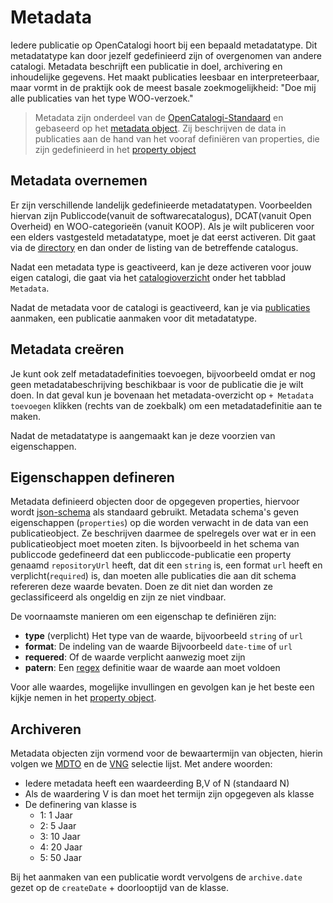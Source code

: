 # Metadata

Iedere publicatie op OpenCatalogi hoort bij een bepaald metadatatype. Dit metadatatype kan door jezelf gedefinieerd zijn of overgenomen van andere catalogi. Metadata beschrijft een publicatie in doel, archivering en inhoudelijke gegevens. Het maakt publicaties leesbaar en interpreteerbaar, maar vormt in de praktijk ook de meest basale zoekmogelijkheid: "Doe mij alle publicaties van het type WOO-verzoek."

> Metadata zijn onderdeel van de [OpenCatalogi-Standaard](https://github.com/OpenCatalogi/.github/blob/main/docs/Standaard.md) en gebaseerd op het [metadata object](https://conduction.stoplight.io/docs/open-catalogi/92e81a078982b-metadata). Zij beschrijven de data in publicaties aan de hand van het vooraf definiëren van properties, die zijn gedefinieerd in het [property object](https://conduction.stoplight.io/docs/open-catalogi/d0ci97hdxnctp-property)

## Metadata overnemen

Er zijn verschillende landelijk gedefinieerde metadatatypen. Voorbeelden hiervan zijn Publiccode(vanuit de softwarecatalogus), DCAT(vanuit Open Overheid) en WOO-categorieën (vanuit KOOP). Als je wilt publiceren voor een elders vastgesteld metadatatype, moet je dat eerst activeren. Dit gaat via de [directory](./directory.md) en dan onder de listing van de betreffende catalogus.

Nadat een metadata type is geactiveerd, kan je deze activeren voor jouw eigen catalogi, die gaat via het [catalogioverzicht](catalogi.md) onder het tabblad `Metadata`.

Nadat de metadata voor de catalogi is geactiveerd, kan je via [publicaties](../gebruikers/publicaties.md) aanmaken, een publicatie aanmaken voor dit metadatatype.

## Metadata creëren

Je kunt ook zelf metadatadefinities toevoegen, bijvoorbeeld omdat er nog geen metadatabeschrijving beschikbaar is voor de publicatie die je wilt doen. In dat geval kun je bovenaan het metadata-overzicht op `+ Metadata toevoegen` klikken (rechts van de zoekbalk) om een metadatadefinitie aan te maken.

Nadat de metadatatype is aangemaakt kan je deze voorzien van eigenschappen.

## Eigenschappen defineren

Metadata definieerd objecten door de opgegeven properties, hiervoor wordt [json-schema](https://json-schema.org/) als standaard gebruikt. Metadata schema's geven  eigenschappen (`properties`) op die worden verwacht in de data van een publicatieobject. Ze beschrijven daarmee de spelregels over wat er in een publicatieobject moet moeten ziten. Is bijvoorbeeld in het schema van publiccode gedefineerd dat een publiccode-publicatie een property genaamd `repositoryUrl` heeft, dat dit een `string` is, een format `url` heeft en verplicht(`required`) is, dan moeten alle publicaties die aan dit schema refereren deze waarde bevaten. Doen ze dit niet dan worden ze geclassificeerd als ongeldig en zijn ze niet vindbaar.

De voornaamste manieren om een eigenschap te definiëren zijn:

- **type** (verplicht) Het type van de waarde, bijvoorbeeld `string` of `url`
- **format**: De indeling van de waarde Bijvoorbeeld `date-time` of `url`
- **requered**: Of de waarde verplicht aanwezig moet zijn
- **patern**: Een [regex](https://en.wikipedia.org/wiki/Regular_expression) definitie waar de waarde aan moet voldoen

Voor alle waardes, mogelijke invullingen en gevolgen kan je het beste een kijkje nemen in het [property object](https://conduction.stoplight.io/docs/open-catalogi/d0ci97hdxnctp-property).

## Archiveren

Metadata objecten zijn vormend voor de bewaartermijn van objecten, hierin volgen we [MDTO](https://www.nationaalarchief.nl/archiveren/mdto/begrippenlijst-metagegevensschema#collapse-102681) en de [VNG](chrome-extension://efaidnbmnnnibpcajpcglclefindmkaj/https://vng.nl/sites/default/files/2020-02/selectielijst_20200214.pdf) selectie lijst. Met andere woorden:

- Iedere metadata heeft een waardeerding B,V of N (standaard N)
- Als de waardering V is dan moet het termijn zijn opgegeven als klasse
- De definering van klasse is
  - 1: 1 Jaar
  - 2: 5 Jaar
  - 3: 10 Jaar
  - 4: 20 Jaar
  - 5: 50 Jaar

Bij het aanmaken van een publicatie wordt vervolgens de `archive.date` gezet op de `createDate` + doorlooptijd van de klasse.
